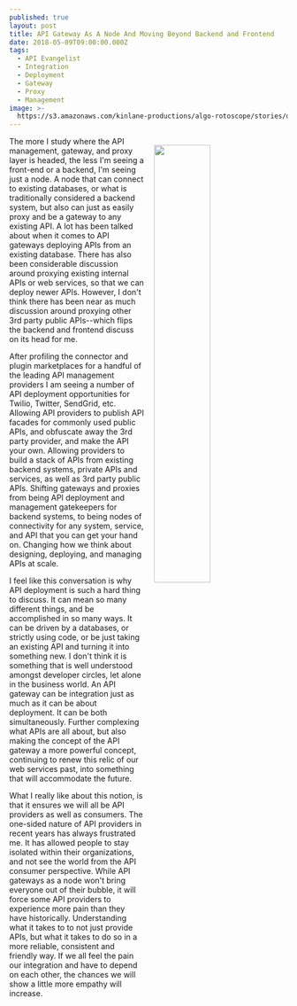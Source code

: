 ```yaml
---
published: true
layout: post
title: API Gateway As A Node And Moving Beyond Backend and Frontend
date: 2018-05-09T09:00:00.000Z
tags:
  - API Evangelist
  - Integration
  - Deployment
  - Gateway
  - Proxy
  - Management
image: >-
  https://s3.amazonaws.com/kinlane-productions/algo-rotoscope/stories/docks_copper_circuit.jpg
---
```

<p><img src="{{ page.image }}" width="45%" align="right" style="padding: 15px;" /></p>The more I study where the API management, gateway, and proxy layer is headed, the less I'm seeing a front-end or a backend, I'm seeing just a node. A node that can connect to existing databases, or what is traditionally considered a backend system, but also can just as easily proxy and be a gateway to any existing API. A lot has been talked about when it comes to API gateways deploying APIs from an existing database. There has also been considerable discussion around proxying existing internal APIs or web services, so that we can deploy newer APIs. However, I don't think there has been near as much discussion around proxying other 3rd party public APIs--which flips the backend and frontend discuss on its head for me.

After profiling the connector and plugin marketplaces for a handful of the leading API management providers I am seeing a number of API deployment opportunities for Twilio, Twitter, SendGrid, etc. Allowing API providers to publish API facades for commonly used public APIs, and obfuscate away the 3rd party provider, and make the API your own. Allowing providers to build a stack of APIs from existing backend systems, private APIs and services, as well as 3rd party public APIs. Shifting gateways and proxies from being API deployment and management gatekeepers for backend systems, to being nodes of connectivity for any system, service, and API that you can get your hand on. Changing how we think about designing, deploying, and managing APIs at scale.

I feel like this conversation is why API deployment is such a hard thing to discuss. It can mean so many different things, and be accomplished in so many ways. It can be driven by a databases, or strictly using code, or be just taking an existing API and turning it into something new. I don't think it is something that is well understood amongst developer circles, let alone in the business world. An API gateway can be integration just as much as it can be about deployment. It can be both simultaneously. Further complexing what APIs are all about, but also making the concept of the API gateway a more powerful concept, continuing to renew this relic of our web services past, into something that will accommodate the future.

What I really like about this notion, is that it ensures we will all be API providers as well as consumers. The one-sided nature of API providers in recent years has always frustrated me. It has allowed people to stay isolated within their organizations, and not see the world from the API consumer perspective. While API gateways as a node won't bring everyone out of their bubble, it will force some API providers to experience more pain than they have historically. Understanding what it takes to to not just provide APIs, but what it takes to do so in a more reliable, consistent and friendly way. If we all feel the pain our integration and have to depend on each other, the chances we will show a little more empathy will increase.
